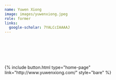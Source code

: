 ```yaml
---
name: Yuwen Xiong
image: images/yuwenxiong.jpeg
role: former
links:
  google-scholar: 7YALCcIAAAAJ
---
```


<div style="margin-top: 100px">
  {% include button.html type="home-page" link="http://www.yuwenxiong.com/" style="bare" %}
</div>